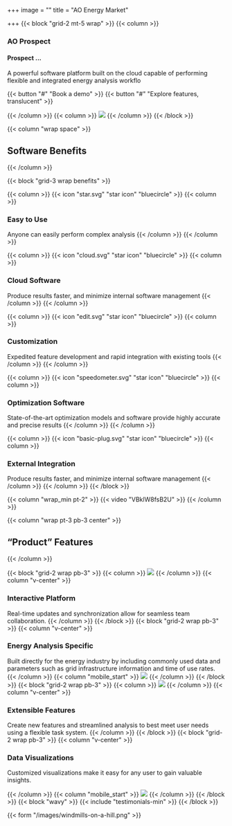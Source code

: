 +++
image = ""
title = "AO Energy Market"

+++
{{< block "grid-2 mt-5 wrap" >}}
{{< column >}}
### AO Prospect
#### Prospect ...

A powerful software platform built on the cloud capable of performing flexible and integrated energy analysis workflo

{{< button "#" "Book a demo" >}}
{{< button "#" "Explore features, translucent" >}}

{{< /column >}}
{{< column >}}
![](/images/macbook.png)
{{< /column >}}
{{< /block >}}

{{< column "wrap space" >}}
## Software Benefits
{{< /column >}}

{{< block "grid-3 wrap benefits" >}}

{{< column >}}
{{< icon "star.svg" "star icon" "bluecircle" >}}
{{< column >}}

### Easy to Use

Anyone can easily perform complex analysis
{{< /column >}}
{{< /column >}}

{{< column >}}
{{< icon "cloud.svg" "star icon" "bluecircle" >}}
{{< column >}}
### Cloud Software

Produce results faster, and minimize internal software management
{{< /column >}}
{{< /column >}}

{{< column >}}
{{< icon "edit.svg" "star icon" "bluecircle" >}}
{{< column >}}
### Customization

Expedited feature development and rapid integration with existing tools
{{< /column >}}
{{< /column >}}

{{< column >}}
{{< icon "speedometer.svg" "star icon" "bluecircle" >}}
{{< column >}}
### Optimization Software

State-of-the-art optimization models and software provide highly accurate and precise results
{{< /column >}}
{{< /column >}}

{{< column >}}
{{< icon "basic-plug.svg" "star icon" "bluecircle" >}}
{{< column >}}
### External Integration

Produce results faster, and minimize internal software management
{{< /column >}}
{{< /column >}}
{{< /block >}}

{{< column "wrap_min pt-2" >}}
{{< video "VBklW8fsB2U" >}}
{{< /column >}}

{{< column "wrap pt-3 pb-3 center" >}}
## “Product” Features
{{< /column >}}

{{< block "grid-2 wrap pb-3" >}}
{{< column >}}
![](/images/macbook.png)
{{< /column >}}
{{< column "v-center" >}}
### Interactive Platform

Real-time updates and synchronization allow for seamless team collaboration.
{{< /column >}}
{{< /block >}}
{{< block "grid-2 wrap pb-3" >}}
{{< column "v-center" >}}
### Energy Analysis Specific

Built directly for the energy industry by including commonly used data and parameters such as grid infrastructure information and time of use rates.
{{< /column >}}
{{< column "mobile_start" >}}
![](/images/macbook.png)
{{< /column >}}
{{< /block >}}
{{< block "grid-2 wrap pb-3" >}}
{{< column >}}
![](/images/macbook.png)
{{< /column >}}
{{< column "v-center" >}}
### Extensible Features

Create new features and streamlined analysis to best meet user needs using a flexible task system.
{{< /column >}}
{{< /block >}}
{{< block "grid-2 wrap pb-3" >}}
{{< column "v-center" >}}
### Data Visualizations

Customized visualizations make it easy for any user to gain valuable insights.

{{< /column >}}
{{< column "mobile_start" >}}
![](/images/macbook.png)
{{< /column >}}
{{< /block >}}
{{< block "wavy" >}}
{{< include "testimonials-min" >}}
{{< /block >}}

{{< form "/images/windmills-on-a-hill.png" >}}